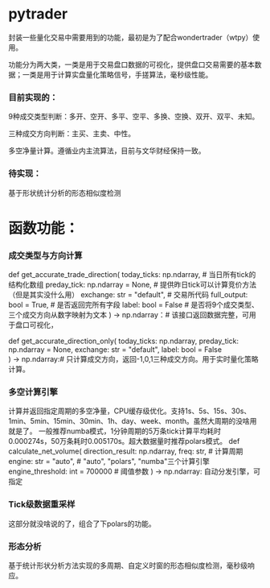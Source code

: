 # pytrader
封装一些量化交易中需要用到的功能，最初是为了配合wondertrader（wtpy）使用。

功能分为两大类，一类是用于交易盘口数据的可视化，提供盘口交易需要的基本数据；一类是用于计算实盘量化策略信号，手搓算法，毫秒级性能。

### 目前实现的：
9种成交类型判断：多开、空开、多平、空平、多换、空换、双开、双平、未知。

三种成交方向判断：主买、主卖、中性。

多空净量计算。遵循业内主流算法，目前与文华财经保持一致。

### 待实现：
基于形状统计分析的形态相似度检测

# 函数功能：
### 成交类型与方向计算
def get_accurate_trade_direction(
        today_ticks: np.ndarray,  # 当日所有tick的结构化数组
        preday_tick: np.ndarray = None,  # 提供昨日tick可以计算竞价方法（但是其实没什么用）
        exchange: str = "default", #  交易所代码
        full_output: bool = True,  # 是否返回完所有字段
        label: bool = False  # 是否将9个成交类型、三个成交方向从数字映射为文本
) -> np.ndarray：#  该接口返回数据完整，可用于盘口可视化，

def get_accurate_direction_only(
        today_ticks: np.ndarray,
        preday_tick: np.ndarray = None,
        exchange: str = "default",
        label: bool = False  
) -> np.ndarray:# 只计算成交方向，返回-1,0,1三种成交方向。用于实时量化策略计算。

### 多空计算引擎
计算并返回指定周期的多空净量，CPU缓存级优化。支持1s、5s、15s、30s、1min、5min、15min、30min、1h、day、week、month。虽然大周期的没啥用就是了。
一般推荐numba模式，1分钟周期的5万条tick计算平均耗时0.000274s，50万条耗时0.005170s。超大数据量时推荐polars模式。
def calculate_net_volume(
        direction_result: np.ndarray,
        freq: str, # 计算周期
        engine: str = "auto",  # "auto", "polars", "numba"三个计算引擎
        engine_threshold: int = 700000  # 阈值参数
) -> np.ndarray:  自动分发引擎，可指定

### Tick级数据重采样
这部分就没啥说的了，组合了下polars的功能。

### 形态分析
基于统计形状分析方法实现的多周期、自定义时窗的形态相似度检测，毫秒级响应。



